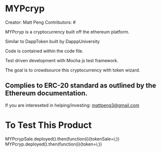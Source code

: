 # MYPcryp

Creator: Matt Peng
Contributors: #

MYPcryp is a cryptocurrency built off the ethereum platform.

Similar to DappToken built by DapppUniversity

Code is contained within the code file.

Test driven development with Mocha js test framework.

The goal is to crowdsource this cryptocurrency with token wizard.

Complies to ERC-20 standard as outlined by the Ethereum documentation.
------------------------------------------------------------------------
If you are intereseted in helping/investing: mattpeng3@gmail.com

# To Test This Product
MYPcrypSale.deployed().then(function(i){tokenSale=i;})
MYPcryp.deployed().then(function(i){token=i;})

